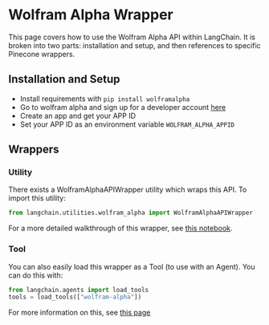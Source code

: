 # Wolfram Alpha Wrapper

This page covers how to use the Wolfram Alpha API within LangChain.
It is broken into two parts: installation and setup, and then references to specific Pinecone wrappers.

## Installation and Setup
- Install requirements with `pip install wolframalpha`
- Go to wolfram alpha and sign up for a developer account [here](https://developer.wolframalpha.com/)
- Create an app and get your APP ID
- Set your APP ID as an environment variable `WOLFRAM_ALPHA_APPID`


## Wrappers

### Utility

There exists a WolframAlphaAPIWrapper utility which wraps this API. To import this utility:

```python
from langchain.utilities.wolfram_alpha import WolframAlphaAPIWrapper
```

For a more detailed walkthrough of this wrapper, see [this notebook](../modules/utils/examples/wolfram_alpha.ipynb).

### Tool

You can also easily load this wrapper as a Tool (to use with an Agent).
You can do this with:
```python
from langchain.agents import load_tools
tools = load_tools(["wolfram-alpha"])
```

For more information on this, see [this page](../modules/agents/tools.md)
